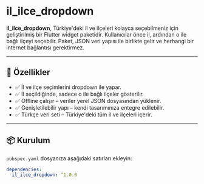 # il_ilce_dropdown

**il_ilce_dropdown**, Türkiye'deki il ve ilçeleri kolayca seçebilmeniz için geliştirilmiş bir Flutter widget paketidir. Kullanıcılar önce il, ardından o ile bağlı ilçeyi seçebilir. Paket, JSON veri yapısı ile birlikte gelir ve herhangi bir internet bağlantısı gerektirmez.

---

## 🚀 Özellikler

- ✅ İl ve ilçe seçimlerini dropdown ile yapar.
- ✅ İl seçildiğinde, sadece o ile bağlı ilçeler gösterilir.
- ✅ Offline çalışır – veriler yerel JSON dosyasından yüklenir.
- ✅ Genişletilebilir yapı – kendi tasarımınıza entegre edilebilir.
- ✅ Türkçe veri seti – Türkiye'deki tüm il ve ilçeleri içerir.

---

## 📦 Kurulum

`pubspec.yaml` dosyanıza aşağıdaki satırları ekleyin:

```yaml
dependencies:
  il_ilce_dropdown: ^1.0.0
